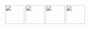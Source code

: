 
<img src="https://user-images.githubusercontent.com/4249591/32804351-c5e3daba-c954-11e7-893b-20bae76dbf99.png" height="60">

<img src="https://user-images.githubusercontent.com/4249591/32804353-c7ff6346-c954-11e7-96a1-932b6b344e92.png" height="60">

<img src="https://user-images.githubusercontent.com/4249591/32804354-ca6183d0-c954-11e7-991a-41c3ea49d792.png" height="60">

<img src="https://user-images.githubusercontent.com/4249591/32804357-cc5481a6-c954-11e7-8a75-29dab0a0f69a.png" height="60">


